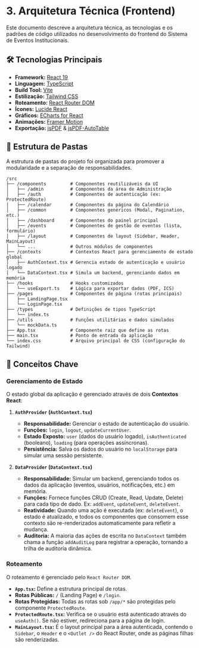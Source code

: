 # 3. Arquitetura Técnica (Frontend)

Este documento descreve a arquitetura técnica, as tecnologias e os padrões de código utilizados no desenvolvimento do frontend do Sistema de Eventos Institucionais.

## 🛠️ Tecnologias Principais

- **Framework:** [React 19](https://react.dev/)
- **Linguagem:** [TypeScript](https://www.typescriptlang.org/)
- **Build Tool:** [Vite](https://vitejs.dev/)
- **Estilização:** [Tailwind CSS](https://tailwindcss.com/)
- **Roteamento:** [React Router DOM](https://reactrouter.com/)
- **Ícones:** [Lucide React](https://lucide.dev/)
- **Gráficos:** [ECharts for React](https://github.com/hustcc/echarts-for-react)
- **Animações:** [Framer Motion](https://www.framer.com/motion/)
- **Exportação:** [jsPDF](https://github.com/parallax/jsPDF) & [jsPDF-AutoTable](https://github.com/simonbengtsson/jsPDF-AutoTable)

## 📁 Estrutura de Pastas

A estrutura de pastas do projeto foi organizada para promover a modularidade e a separação de responsabilidades.

```
/src
├── /components         # Componentes reutilizáveis da UI
│   ├── /admin          # Componentes da área de Administração
│   ├── /auth           # Componentes de autenticação (ex: ProtectedRoute)
│   ├── /calendar       # Componentes da página do Calendário
│   ├── /common         # Componentes genéricos (Modal, Pagination, etc.)
│   ├── /dashboard      # Componentes do painel principal
│   ├── /events         # Componentes de gestão de eventos (lista, formulário)
│   ├── /layout         # Componentes de layout (Sidebar, Header, MainLayout)
│   └── ...             # Outros módulos de componentes
├── /contexts           # Contextos React para gerenciamento de estado global
│   ├── AuthContext.tsx # Gerencia estado de autenticação e usuário logado
│   └── DataContext.tsx # Simula um backend, gerenciando dados em memória
├── /hooks              # Hooks customizados
│   └── useExport.ts    # Lógica para exportar dados (PDF, ICS)
├── /pages              # Componentes de página (rotas principais)
│   ├── LandingPage.tsx
│   └── LoginPage.tsx
├── /types              # Definições de tipos TypeScript
│   └── index.ts
├── /utils              # Funções utilitárias e dados simulados
│   └── mockData.ts
├── App.tsx             # Componente raiz que define as rotas
├── main.tsx            # Ponto de entrada da aplicação
└── index.css           # Arquivo principal de CSS (configuração do Tailwind)
```

## 🧠 Conceitos Chave

### Gerenciamento de Estado

O estado global da aplicação é gerenciado através de dois **Contextos React**:

1.  **`AuthProvider` (`AuthContext.tsx`)**
    - **Responsabilidade:** Gerenciar o estado de autenticação do usuário.
    - **Funções:** `login`, `logout`, `updateCurrentUser`.
    - **Estado Exposto:** `user` (dados do usuário logado), `isAuthenticated` (booleano), `loading` (para operações assíncronas).
    - **Persistência:** Salva os dados do usuário no `localStorage` para simular uma sessão persistente.

2.  **`DataProvider` (`DataContext.tsx`)**
    - **Responsabilidade:** Simular um backend, gerenciando todos os dados da aplicação (eventos, usuários, notificações, etc.) em memória.
    - **Funções:** Fornece funções CRUD (Create, Read, Update, Delete) para cada tipo de dado. Ex: `addEvent`, `updateEvent`, `deleteEvent`.
    - **Reatividade:** Quando uma ação é executada (ex: `deleteEvent`), o estado é atualizado, e todos os componentes que consomem esse contexto são re-renderizados automaticamente para refletir a mudança.
    - **Auditoria:** A maioria das ações de escrita no `DataContext` também chama a função `addAuditLog` para registrar a operação, tornando a trilha de auditoria dinâmica.

### Roteamento

O roteamento é gerenciado pelo `React Router DOM`.
- **`App.tsx`:** Define a estrutura principal de rotas.
- **Rotas Públicas:** `/` (Landing Page) e `/login`.
- **Rotas Protegidas:** Todas as rotas sob `/app/*` são protegidas pelo componente `ProtectedRoute`.
- **`ProtectedRoute.tsx`:** Verifica se o usuário está autenticado através do `useAuth()`. Se não estiver, redireciona para a página de login.
- **`MainLayout.tsx`:** É o layout principal para a área autenticada, contendo o `Sidebar`, o `Header` e o `<Outlet />` do React Router, onde as páginas filhas são renderizadas.
